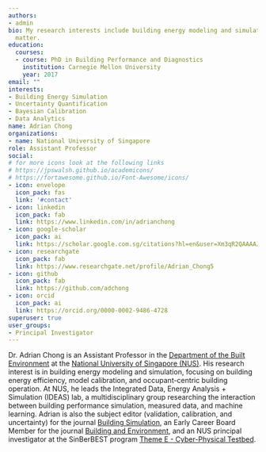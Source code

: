 ```yaml
---
authors:
- admin
bio: My research interests include building energy modeling and simulation
  matter.
education:
  courses:
  - course: PhD in Building Performance and Diagnostics
    institution: Carnegie Mellon University
    year: 2017
email: ""
interests:
- Building Energy Simulation
- Uncertainty Quantification
- Bayesian Calibration
- Data Analytics
name: Adrian Chong
organizations:
- name: National University of Singapore
role: Assistant Professor
social:
# for more icons look at the following links
# https://jpswalsh.github.io/academicons/
# https://fortawesome.github.io/Font-Awesome/icons/
- icon: envelope
  icon_pack: fas
  link: '#contact'
- icon: linkedin
  icon_pack: fab
  link: https://www.linkedin.com/in/adrianchong
- icon: google-scholar
  icon_pack: ai
  link: https://scholar.google.com.sg/citations?hl=en&user=Xm3qR2QAAAAJ
- icon: researchgate
  icon_pack: fab
  link: https://www.researchgate.net/profile/Adrian_Chong5
- icon: github
  icon_pack: fab
  link: https://github.com/adchong
- icon: orcid
  icon_pack: ai
  link: https://orcid.org/0000-0002-9486-4728
superuser: true
user_groups:
- Principal Investigator
---
```


Dr. Adrian Chong is an Assistant Professor in the [Department of the Built Environment](https://cde.nus.edu.sg/dbe/) at the [National University of Singapore (NUS)](http://www.nus.edu.sg). His research interest is in building energy modeling and simulation, focusing on building energy efficiency, model calibration, and occupant-centric building operation. At NUS, he leads the Integrated Data, Energy Analysis + Simulation (IDEAS) lab, a multidisciplinary group researching the interaction between building performance simulation, measured data, and machine learning. Adrian is also the subject editor (validation, calibration, and uncertainty) for the journal [Building Simulation](https://www.springer.com/journal/12273), an Early Career Board Member for the journal [Building and Environment](https://www.journals.elsevier.com/building-and-environment), and an NUS principal investigator at the SinBerBEST program [Theme E - Cyber-Physical Testbed](https://sinberbest.berkeley.edu/research/theme-e-cyber-physical-testbed).


